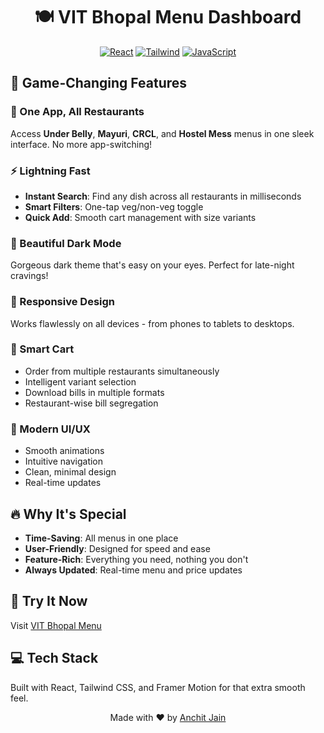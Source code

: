 <div align="center">

# 🍽️ VIT Bhopal Menu Dashboard

[![React](https://img.shields.io/badge/React-20232A?style=for-the-badge&logo=react&logoColor=61DAFB)](https://reactjs.org/)
[![Tailwind](https://img.shields.io/badge/Tailwind_CSS-38B2AC?style=for-the-badge&logo=tailwind-css&logoColor=white)](https://tailwindcss.com/)
[![JavaScript](https://img.shields.io/badge/JavaScript-F7DF1E?style=for-the-badge&logo=javascript&logoColor=black)](https://developer.mozilla.org/en-US/docs/Web/JavaScript)

</div>

## 🚀 Game-Changing Features

### 🎯 One App, All Restaurants
Access **Under Belly**, **Mayuri**, **CRCL**, and **Hostel Mess** menus in one sleek interface. No more app-switching!

### ⚡️ Lightning Fast
- **Instant Search**: Find any dish across all restaurants in milliseconds
- **Smart Filters**: One-tap veg/non-veg toggle
- **Quick Add**: Smooth cart management with size variants

### 🌙 Beautiful Dark Mode
Gorgeous dark theme that's easy on your eyes. Perfect for late-night cravings!

### 📱 Responsive Design
Works flawlessly on all devices - from phones to tablets to desktops.

### 🛒 Smart Cart
- Order from multiple restaurants simultaneously
- Intelligent variant selection
- Download bills in multiple formats
- Restaurant-wise bill segregation

### 🎨 Modern UI/UX
- Smooth animations
- Intuitive navigation
- Clean, minimal design
- Real-time updates

## 🔥 Why It's Special
- **Time-Saving**: All menus in one place
- **User-Friendly**: Designed for speed and ease
- **Feature-Rich**: Everything you need, nothing you don't
- **Always Updated**: Real-time menu and price updates

## 📱 Try It Now
Visit [VIT Bhopal Menu](https://anchitjain08.github.io/vit-menu/#/underbelly)

## 💻 Tech Stack
Built with React, Tailwind CSS, and Framer Motion for that extra smooth feel.

<div align="center">
Made with ❤️ by <a href="https://github.com/anchitjain08">Anchit Jain</a>
</div>
